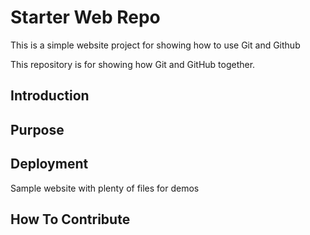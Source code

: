 # Starter Web Repo

This is a simple website project for showing how to use Git and Github

This repository is for showing how Git and GitHub together.

## Introduction

## Purpose

## Deployment

Sample website with plenty of files for demos

## How To Contribute